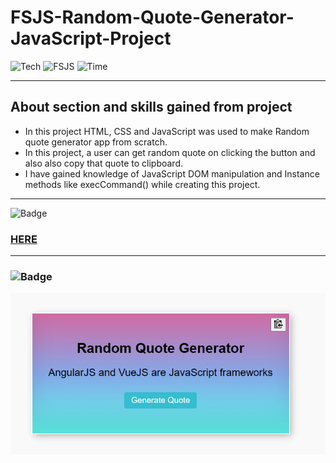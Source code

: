 # FSJS-Random-Quote-Generator-JavaScript-Project

![Tech](https://img.shields.io/badge/Project-JavaScript-blue)
![FSJS](https://img.shields.io/badge/FSJS%20Bootcamp-Hitesh%20Choudhary-orange)
![Time](https://img.shields.io/badge/TIME%20TAKEN-1%20Hr-red)

***

## About section and skills gained from project
- In this project HTML, CSS and JavaScript was used to make Random quote generator app from scratch.
- In this project, a user can get random quote on clicking the button and also also copy that quote to clipboard.
- I have gained knowledge of JavaScript DOM manipulation and Instance methods like execCommand() while creating this project.

***

![Badge](https://img.shields.io/badge/PROJECT%20LINK-BELOW-lightgrey) 
### [HERE](https://random-quote-generator-js-project.netlify.app/)

***

### ![Badge](https://img.shields.io/badge/FINAL-OUTPUT-yellow)

![image](/final%20output.png)